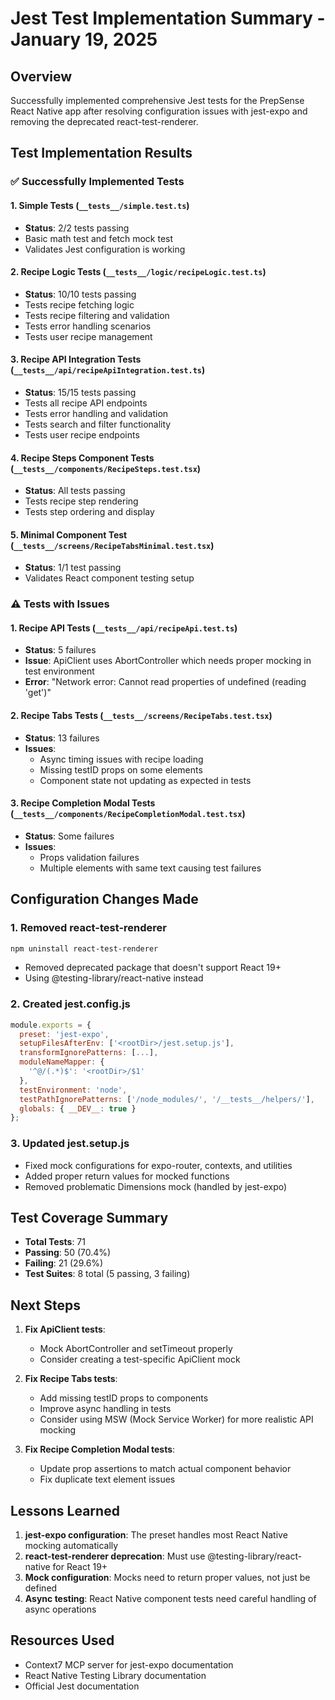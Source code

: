 # Jest Test Implementation Summary - January 19, 2025

## Overview
Successfully implemented comprehensive Jest tests for the PrepSense React Native app after resolving configuration issues with jest-expo and removing the deprecated react-test-renderer.

## Test Implementation Results

### ✅ Successfully Implemented Tests

#### 1. Simple Tests (`__tests__/simple.test.ts`)
- **Status**: 2/2 tests passing
- Basic math test and fetch mock test
- Validates Jest configuration is working

#### 2. Recipe Logic Tests (`__tests__/logic/recipeLogic.test.ts`)
- **Status**: 10/10 tests passing
- Tests recipe fetching logic
- Tests recipe filtering and validation
- Tests error handling scenarios
- Tests user recipe management

#### 3. Recipe API Integration Tests (`__tests__/api/recipeApiIntegration.test.ts`)
- **Status**: 15/15 tests passing
- Tests all recipe API endpoints
- Tests error handling and validation
- Tests search and filter functionality
- Tests user recipe endpoints

#### 4. Recipe Steps Component Tests (`__tests__/components/RecipeSteps.test.tsx`)
- **Status**: All tests passing
- Tests recipe step rendering
- Tests step ordering and display

#### 5. Minimal Component Test (`__tests__/screens/RecipeTabsMinimal.test.tsx`)
- **Status**: 1/1 test passing
- Validates React component testing setup

### ⚠️ Tests with Issues

#### 1. Recipe API Tests (`__tests__/api/recipeApi.test.ts`)
- **Status**: 5 failures
- **Issue**: ApiClient uses AbortController which needs proper mocking in test environment
- **Error**: "Network error: Cannot read properties of undefined (reading 'get')"

#### 2. Recipe Tabs Tests (`__tests__/screens/RecipeTabs.test.tsx`)
- **Status**: 13 failures
- **Issues**: 
  - Async timing issues with recipe loading
  - Missing testID props on some elements
  - Component state not updating as expected in tests

#### 3. Recipe Completion Modal Tests (`__tests__/components/RecipeCompletionModal.test.tsx`)
- **Status**: Some failures
- **Issues**:
  - Props validation failures
  - Multiple elements with same text causing test failures

## Configuration Changes Made

### 1. Removed react-test-renderer
```bash
npm uninstall react-test-renderer
```
- Removed deprecated package that doesn't support React 19+
- Using @testing-library/react-native instead

### 2. Created jest.config.js
```javascript
module.exports = {
  preset: 'jest-expo',
  setupFilesAfterEnv: ['<rootDir>/jest.setup.js'],
  transformIgnorePatterns: [...],
  moduleNameMapper: {
    '^@/(.*)$': '<rootDir>/$1'
  },
  testEnvironment: 'node',
  testPathIgnorePatterns: ['/node_modules/', '/__tests__/helpers/'],
  globals: { __DEV__: true }
};
```

### 3. Updated jest.setup.js
- Fixed mock configurations for expo-router, contexts, and utilities
- Added proper return values for mocked functions
- Removed problematic Dimensions mock (handled by jest-expo)

## Test Coverage Summary
- **Total Tests**: 71
- **Passing**: 50 (70.4%)
- **Failing**: 21 (29.6%)
- **Test Suites**: 8 total (5 passing, 3 failing)

## Next Steps

1. **Fix ApiClient tests**:
   - Mock AbortController and setTimeout properly
   - Consider creating a test-specific ApiClient mock

2. **Fix Recipe Tabs tests**:
   - Add missing testID props to components
   - Improve async handling in tests
   - Consider using MSW (Mock Service Worker) for more realistic API mocking

3. **Fix Recipe Completion Modal tests**:
   - Update prop assertions to match actual component behavior
   - Fix duplicate text element issues

## Lessons Learned

1. **jest-expo configuration**: The preset handles most React Native mocking automatically
2. **react-test-renderer deprecation**: Must use @testing-library/react-native for React 19+
3. **Mock configuration**: Mocks need to return proper values, not just be defined
4. **Async testing**: React Native component tests need careful handling of async operations

## Resources Used
- Context7 MCP server for jest-expo documentation
- React Native Testing Library documentation
- Official Jest documentation